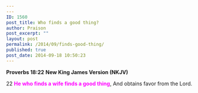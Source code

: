 ```yaml
---
---
ID: 1560
post_title: Who finds a good thing?
author: Praison
post_excerpt: ""
layout: post
permalink: /2014/09/finds-good-thing/
published: true
post_date: 2014-09-18 10:50:23
---
```

<strong>Proverbs 18:22</strong>
<strong> New King James Version (NKJV)</strong>

22 <span style="color: #ff00ff;"><strong>He who finds a wife finds a good thing</strong></span>,
And obtains favor from the Lord.